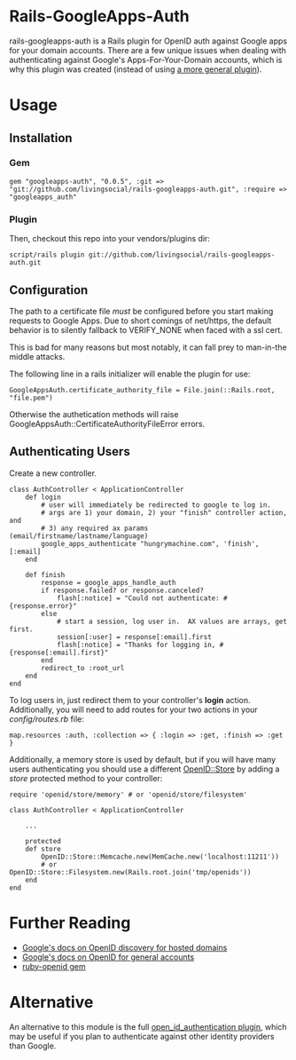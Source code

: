 # Rails-GoogleApps-Auth
rails-googleapps-auth is a Rails plugin for OpenID auth against Google apps for your domain accounts.  There are a few unique issues
when dealing with authenticating against Google's Apps-For-Your-Domain accounts, which is why this plugin was created (instead of using
[a more general plugin](https://github.com/rails/open_id_authentication)).

# Usage
## Installation

### Gem

    gem "googleapps-auth", "0.0.5", :git => "git://github.com/livingsocial/rails-googleapps-auth.git", :require => "googleapps_auth"

### Plugin
Then, checkout this repo into your vendors/plugins dir:

    script/rails plugin git://github.com/livingsocial/rails-googleapps-auth.git

## Configuration
The path to a certificate file _must_ be configured before you start making requests to Google Apps. Due to
short comings of net/https, the default behavior is to silently fallback to VERIFY_NONE when faced with a ssl cert.

This is bad for many reasons but most notably, it can fall prey to man-in-the middle attacks.

The following line in a rails initializer will enable the plugin for use:

    GoogleAppsAuth.certificate_authority_file = File.join(::Rails.root, "file.pem")

Otherwise the authetication methods will raise GoogleAppsAuth::CertificateAuthorityFileError errors.

## Authenticating Users
Create a new controller.

    class AuthController < ApplicationController
        def login
            # user will immediately be redirected to google to log in.
            # args are 1) your domain, 2) your "finish" controller action, and
            # 3) any required ax params (email/firstname/lastname/language)
            google_apps_authenticate "hungrymachine.com", 'finish', [:email]
        end

        def finish
            response = google_apps_handle_auth
            if response.failed? or response.canceled?
                flash[:notice] = "Could not authenticate: #{response.error}"
            else
                # start a session, log user in.  AX values are arrays, get first.
                session[:user] = response[:email].first
                flash[:notice] = "Thanks for logging in, #{response[:email].first}"
            end
            redirect_to :root_url
        end
    end

To log users in, just redirect them to your controller's **login** action.  Additionally, you will need to
add routes for your two actions in your *config/routes.rb* file:

    map.resources :auth, :collection => { :login => :get, :finish => :get }

Additionally, a memory store is used by default, but if you will have many users authenticating you should use a different
[OpenID::Store](https://github.com/openid/ruby-openid/tree/master/lib/openid/store/) by adding a *store* protected method to your controller:

    require 'openid/store/memory' # or 'openid/store/filesystem'

    class AuthController < ApplicationController

        ...

        protected
        def store
            OpenID::Store::Memcache.new(MemCache.new('localhost:11211'))
            # or OpenID::Store::Filesystem.new(Rails.root.join('tmp/openids'))
        end
    end


# Further Reading
 * [Google's docs on OpenID discovery for hosted domains](http://groups.google.com/group/google-federated-login-api/web/openid-discovery-for-hosted-domains)
 * [Google's docs on OpenID for general accounts](http://code.google.com/apis/accounts/docs/OpenID.html)
 * [ruby-openid gem](https://github.com/openid/ruby-openid)


# Alternative
An alternative to this module is the full [open_id_authentication plugin](https://github.com/rails/open_id_authentication), which may
be useful if you plan to authenticate against other identity providers than Google.

